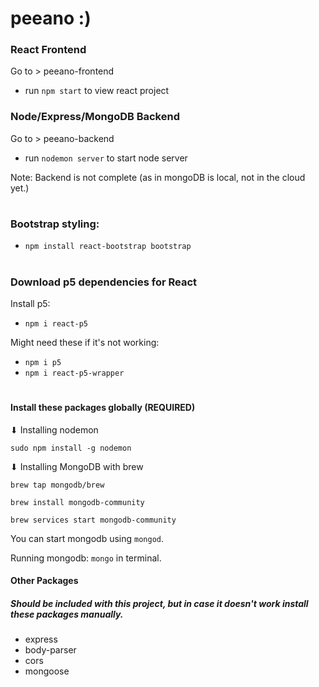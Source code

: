 # peeano :)


### React Frontend
Go to > peeano-frontend
- run `npm start` to view react project

### Node/Express/MongoDB Backend
Go to > peeano-backend
- run `nodemon server` to start node server

Note: Backend is not complete (as in mongoDB is local, not in the cloud yet.)

# 

### Bootstrap styling:
- `npm install react-bootstrap bootstrap`

#

### Download p5 dependencies for React
Install p5:  
- `npm i react-p5` 

Might need these if it's not working: 
- `npm i p5`  
- `npm i react-p5-wrapper` 

#

#### Install these packages globally (REQUIRED)
⬇ Installing nodemon

`sudo npm install -g nodemon`

⬇ Installing MongoDB with brew

`brew tap mongodb/brew`

`brew install mongodb-community`

`brew services start mongodb-community`

You can start mongodb using `mongod`.

Running mongodb: `mongo` in terminal.

#### Other Packages 
##### Should be included with this project, but in case it doesn't work install these packages manually.
- express
- body-parser
- cors
- mongoose

